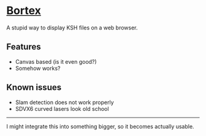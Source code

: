 # [Bortex](https://beny13.github.io/bortex/)

A stupid way to display KSH files on a web browser.

## Features

- Canvas based (is it even good?)
- Somehow works?

## Known issues

- Slam detection does not work properly
- SDVX6 curved lasers look old school

---

I might integrate this into something bigger, so it becomes actually usable.
